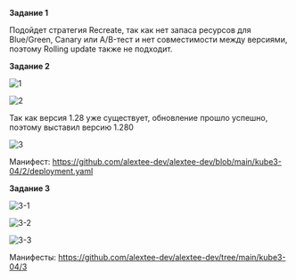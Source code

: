 **Задание 1**

Подойдет стратегия Recreate, так как нет запаса ресурсов для Blue/Green, Canary или A/B-тест и нет совместимости между версиями, поэтому Rolling update также не подходит.

**Задание 2**

![1](https://github.com/user-attachments/assets/67b743aa-80d8-4736-b957-ff704567dfff)

![2](https://github.com/user-attachments/assets/ef49c80d-8cf5-438d-833c-b5953cf9d6e8)

Так как версия 1.28 уже существует, обновление прошло успешно, поэтому выставил версию 1.280

![3](https://github.com/user-attachments/assets/61aff4e7-229b-46fd-9577-e68ced63ef2d)

Манифест: https://github.com/alextee-dev/alextee-dev/blob/main/kube3-04/2/deployment.yaml

**Задание 3**

![3-1](https://github.com/user-attachments/assets/adff799e-3e88-4356-a1fc-47daad0e98b6)

![3-2](https://github.com/user-attachments/assets/4a267d09-db1c-4305-8def-61b299e03231)

![3-3](https://github.com/user-attachments/assets/35dfa0d9-aeca-4c6b-99bf-68b4448db8c6)

Манифесты: https://github.com/alextee-dev/alextee-dev/tree/main/kube3-04/3
